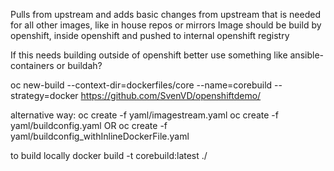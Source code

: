 Pulls from upstream and adds basic changes from upstream that is needed for all other images, like in house repos or mirrors
Image should be build by openshift, inside openshift and pushed to internal openshift registry

If this needs building outside of openshift better use something like ansible-containers or buildah?

oc new-build --context-dir=dockerfiles/core --name=corebuild --strategy=docker  https://github.com/SvenVD/openshiftdemo/

alternative way:
oc create -f yaml/imagestream.yaml
oc create -f yaml/buildconfig.yaml OR oc create -f yaml/buildconfig_withInlineDockerFile.yaml

to build locally
docker build -t corebuild:latest ./